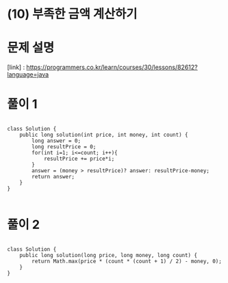 # (10) 부족한 금액 계산하기

# 문제 설명

[link] : https://programmers.co.kr/learn/courses/30/lessons/82612?language=java

# 풀이 1

<pre>
<code>
class Solution {
    public long solution(int price, int money, int count) {
        long answer = 0;
        long resultPrice = 0;
        for(int i=1; i<=count; i++){
            resultPrice += price*i;
        }
        answer = (money > resultPrice)? answer: resultPrice-money;
        return answer;
    }
}
</code>
</pre>

# 풀이 2

<pre>
<code>
class Solution {
    public long solution(long price, long money, long count) {
        return Math.max(price * (count * (count + 1) / 2) - money, 0);
    }
}

</code>
</pre>
